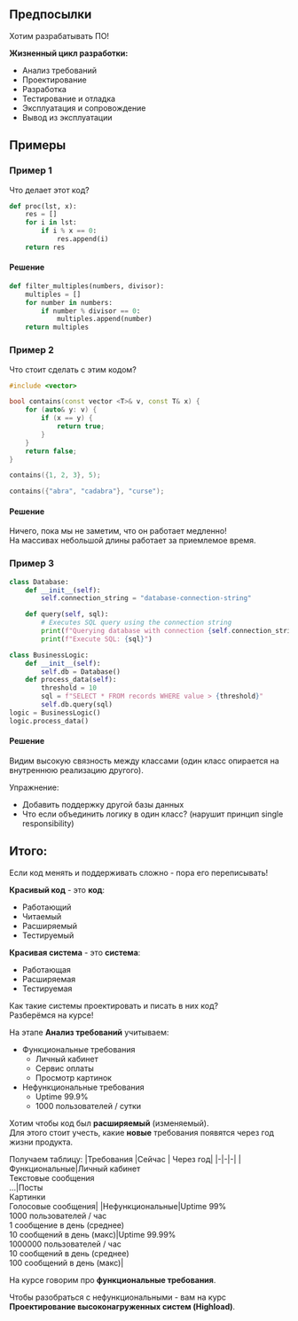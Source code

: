## Предпосылки

Хотим разрабатывать ПО!

**Жизненный цикл разработки:**
- Анализ требований
- Проектирование
- Разработка
- Тестирование и отладка
- Эксплуатация и сопровождение
- Вывод из эксплуатации

## Примеры

### Пример 1
Что делает этот код?
```python
def proc(lst, x):
    res = []
    for i in lst:
        if i % x == 0:
            res.append(i)
    return res
```

#### Решение
```python
def filter_multiples(numbers, divisor):
    multiples = []
    for number in numbers:
        if number % divisor == 0:
            multiples.append(number)
    return multiples
```

### Пример 2
Что стоит сделать с этим кодом?
```cpp
#include <vector>

bool contains(const vector <T>& v, const T& x) {
    for (auto& y: v) {
        if (x == y) {
            return true;
        }
    }
    return false;
}

contains({1, 2, 3}, 5);

contains({"abra", "cadabra"}, "curse");
```

#### Решение
Ничего, пока мы не заметим, что он работает медленно!\
На массивах небольшой длины работает за приемлемое время.

### Пример 3
```python
class Database:
    def __init__(self):
        self.connection_string = "database-connection-string"

    def query(self, sql):
        # Executes SQL query using the connection string
        print(f"Querying database with connection {self.connection_string}")
        print(f"Execute SQL: {sql}")

class BusinessLogic:
    def __init__(self):
        self.db = Database()
    def process_data(self):
        threshold = 10
        sql = f"SELECT * FROM records WHERE value > {threshold}"
        self.db.query(sql)
logic = BusinessLogic()
logic.process_data()
```

#### Решение
Видим высокую связность между классами (один класс опирается на внутреннюю реализацию другого).

Упражнение:
- Добавить поддержку другой базы данных
- Что если объединить логику в один класс? (нарушит принцип single responsibility)

## Итого:
Если код менять и поддерживать сложно - пора его переписывать!

**Красивый код** - это **код**:
- Работающий
- Читаемый
- Расширяемый
- Тестируемый

**Красивая система** - это **система**:
- Работающая
- Расширяемая
- Тестируемая

Как такие системы проектировать и писать в них код?\
Разберёмся на курсе!

На этапе **Анализ требований** учитываем:
- Функциональные требования
    - Личный кабинет
    - Сервис оплаты
    - Просмотр картинок
- Нефункциональные требования
    - Uptime 99.9%
    - 1000 пользователей / сутки

Хотим чтобы код был **расширяемый** (изменяемый).\
Для этого стоит учесть, какие **новые** требования появятся через год жизни продукта.

Получаем таблицу:
|Требования |Сейчас | Через год|
|-|-|-|
|Функциональные|Личный кабинет<br>Текстовые сообщения<br>...|Посты<br>Картинки<br>Голосовые сообщения|
|Нефункциональные|Uptime 99%<br>1000 пользователей / час<br>1 сообщение в день (среднее)<br>10 сообщений в день (макс)|Uptime 99.99%<br>1000000 пользователей / час<br>10 сообщений в день (среднее)<br>100 сообщений в день (макс)|

На курсе говорим про **функциональные требования**.

Чтобы разобраться с нефункциональными - вам на курс **Проектирование высоконагруженных систем (Highload)**.


<!-- ### Некоторые принципы (примеры)
- Чего хотим от класса (модуля)?
- Инкапсуляция
- Open-Closed Principle
- Single Responsibility
- Low Coupling, High Cohession -->

<!-- ## Design patterns


### 1. [Creational](creational) -->
